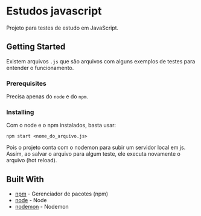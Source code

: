 # Estudos javascript

Projeto para testes de estudo em JavaScript.

## Getting Started

Existem arquivos ```.js``` que são arquivos com alguns exemplos de testes para entender o funcionamento.

### Prerequisites

Precisa apenas do ```node``` e do ```npm```.

### Installing

Com o node e o npm instalados, basta usar:

```
npm start <nome_do_arquivo.js>
```
Pois o projeto conta com o nodemon para subir um servidor local em js. Assim, ao salvar o arquivo para algum teste, ele executa novamente o arquivo (hot reload).

## Built With

* [npm](https://www.npmjs.com/) - Gerenciador de pacotes (npm)
* [node](https://nodejs.org) - Node 
* [nodemon](https://nodemon.io/) - Nodemon